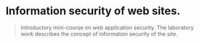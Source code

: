 # Information security of web sites.
> Introductory mini-course on web application security. The laboratory work describes the concept of information security of the site.